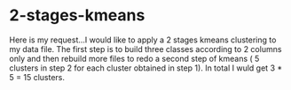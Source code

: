 # 2-stages-kmeans
Here is my request...I would like to apply a 2 stages kmeans clustering to my data file. The first step is to build three classes according to 2 columns only and then rebuild more files to redo a second step of kmeans ( 5 clusters in step 2 for each cluster obtained in step 1). In total I wuld get 3 * 5 = 15 clusters.
